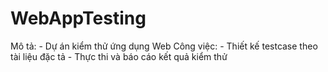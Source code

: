 # WebAppTesting
Mô tả:
    - Dự án kiểm thử ứng dụng Web
Công việc:
    - Thiết kế testcase theo tài liệu đặc tả
    - Thực thi và báo cáo kết quả kiểm thử
